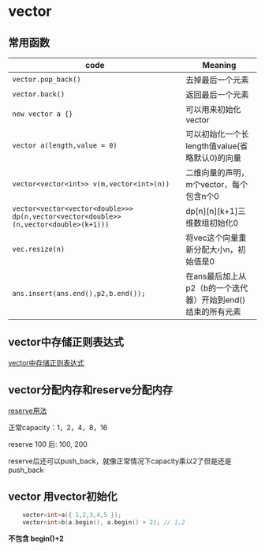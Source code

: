 # vector

## 常用函数
| code                                                                                 | Meaning                                                     |
| ------------------------------------------------------------------------------------ | ----------------------------------------------------------- |
| `vector.pop_back()`                                                                  | 去掉最后一个元素                                            |
| `vector.back()`                                                                      | 返回最后一个元素                                            |
| `new vector a {}`                                                                    | 可以用来初始化vector                                        |
| `vector a(length,value = 0)`                                                         | 可以初始化一个长length值value(省略默认0)的向量              |
| `vector<vector<int>> v(m,vector<int>(n))`                                            | 二维向量的声明，m个vector，每个包含n个0                     |
| `vector<vector<vector<double>>> dp(n,vector<vector<double>>(n,vector<double>(k+1)))` | dp[n][n][k+1]三维数组初始化0                                |
| `vec.resize(n)`                                                                      | 将vec这个向量重新分配大小n，初始值是0                       |
| `ans.insert(ans.end(),p2,b.end());`                                                  | 在ans最后加上从p2（b的一个迭代器）开始到end()结束的所有元素 |

## vector中存储正则表达式
[vector中存储正则表达式](regex正则表达式.md)

## vector分配内存和reserve分配内存
[reserve用法](https://blog.csdn.net/hl_zzl/article/details/84944494)

正常capacity：1，2，4，8，16

reserve 100 后: 100, 200

reserve后还可以push_back，就像正常情况下capacity乘以2了但是还是push_back

## vector 用vector初始化
```cpp
    vector<int>a({ 1,2,3,4,5 });
    vector<int>b(a.begin(), a.begin() + 2); // 1,2
```
**不包含 begin()+2**